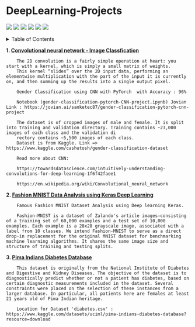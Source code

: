 # DeepLearning-Projects

![](https://img.shields.io/github/languages/top/sanketpatel91/DeepLearning-Projects?style=for-the-badge)
![](https://img.shields.io/github/languages/count/sanketpatel91/DeepLearning-Projects?label=Languages%20Used&style=for-the-badge)
![](https://img.shields.io/github/directory-file-count/sanketpatel91/DeepLearning-Projects?label=Projects&style=for-the-badge&type=dir)
![](https://img.shields.io/github/repo-size/sanketpatel91/DeepLearning-Projects?label=Total%20Size&style=for-the-badge)
![](https://img.shields.io/github/commit-activity/m/sanketpatel91/DeepLearning-Projects?style=for-the-badge)
![](https://img.shields.io/github/last-commit/sanketpatel91/DeepLearning-Projects?style=for-the-badge)

<details><summary>Table of Contents</summary><p>

* [CNN Image Classfication]()
* [Fashion MNIST Data Analysis using Keras Deep Learning]()
* [Pima Indians Diabetes Database]()
</p></details><p></p>

**1. [Convolutional neural network - Image Classfication](https://github.com/sanketpatel91/DeepLearning-Projects/tree/main/Gender-Classification-Pytorch-Deep-Learning-CNN)**

        The 2D convolution is a fairly simple operation at heart: you start with a kernel, which is simply a small matrix of weights.
        This kernel “slides” over the 2D input data, performing an elementwise multiplication with the part of the input it is currently on, and then summing up the results into a single output pixel.

        Gender Classification using CNN with PyTorch  with Accuracy : 96%

        Notebook (gender-classification-pytorch-CNN-project.ipynb) Jovian Link : https://jovian.ai/sanketec87/gender-classification-pytorch-cnn-project

        The dataset is of cropped images of male and female. It is split into training and validation directory. Training contains ~23,000 images of each class and the validation di
        rectory contains ~5,500 images of each class.
        Dataset is from Kaggle. Link => https://www.kaggle.com/cashutosh/gender-classification-dataset

        Read more about CNN:

        https://towardsdatascience.com/intuitively-understanding-convolutions-for-deep-learning-1f6f42faee1

        https://en.wikipedia.org/wiki/Convolutional_neural_network


**2. [Fashion MNIST Data Analysis using Keras Deep Learning](https://github.com/sanketpatel91/DeepLearning-Projects/tree/main/FASHION-MNIST-Keras-Deep-Learning)**

        Famous Fashion MNIST Dataset Analysis using Deep learning Keras.

        Fashion-MNIST is a dataset of Zalando's article images—consisting of a training set of 60,000 examples and a test set of 10,000 examples. Each example is a 28x28 grayscale image, associated with a label from 10 classes. We intend Fashion-MNIST to serve as a direct drop-in replacement for the original MNIST dataset for benchmarking machine learning algorithms. It shares the same image size and structure of training and testing splits.

**3. [Pima Indians Diabetes Database](https://github.com/sanketpatel91/DeepLearning-Projects/tree/main/Pima%20Indians%20Diabetes%20Database)**

        This dataset is originally from the National Institute of Diabetes and Digestive and Kidney Diseases. The objective of the dataset is to diagnostically predict whether or not a patient has diabetes, based on certain diagnostic measurements included in the dataset. Several constraints were placed on the selection of these instances from a larger database. In particular, all patients here are females at least 21 years old of Pima Indian heritage.

        Location for Dataset 'diabetes.csv' : https://www.kaggle.com/datasets/uciml/pima-indians-diabetes-database?resource=download

